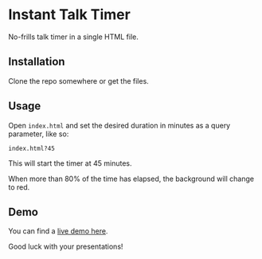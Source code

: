 # Instant Talk Timer

No-frills talk timer in a single HTML file.

## Installation

Clone the repo somewhere or get the files.

## Usage

Open `index.html` and set the desired duration in minutes as a query parameter, like so:

	index.html?45

This will start the timer at 45 minutes.

When more than 80% of the time has elapsed, the background will change to red.

## Demo

You can find a [live demo here](http://ddimitrov.name/instanttalktimer/?5).

Good luck with your presentations!
